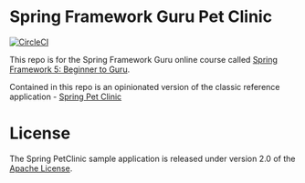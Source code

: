 # Spring Framework Guru Pet Clinic

[![CircleCI](https://circleci.com/gh/richard-ashby/sfg-pet-clinic/tree/master.svg?style=svg)](https://circleci.com/gh/richard-ashby/sfg-pet-clinic/tree/master)

This repo is for the Spring Framework Guru online course called [Spring Framework 5: Beginner to Guru](https://www.udemy.com/spring-framework-5-beginner-to-guru/?couponCode=GITHUB_SFGPETCLINIC).

Contained in this repo is an opinionated version of the classic reference application - [Spring Pet Clinic](https://github.com/spring-projects/spring-petclinic)



# License

The Spring PetClinic sample application is released under version 2.0 of the [Apache License](http://www.apache.org/licenses/LICENSE-2.0).